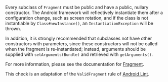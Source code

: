 Every subclass of `Fragment` must be public and have a public, nullary
constructor. The Android framework will reflectively instantiate them after a
configuration change, such as screen rotation, and if the class is not
instantiable by `Class#newInstance()`, an `InstantiationException` will be
thrown.

In addition, it is strongly recommended that subclasses not have other
constructors with parameters, since these constructors will not be called when
the fragment is re-instantiated; instead, arguments should be supplied with
`setArguments(Bundle)` and retrieved with `getArguments()`.

For more information, please see the documentation for
[Fragment](https://developer.android.com/reference/android/app/Fragment.html#Fragment\(\)).

This check is an adaptation of the `ValidFragment` rule of
[Android Lint](https://tools.android.com/tips/lint-checks).
